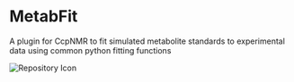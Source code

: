 # MetabFit
A plugin for CcpNMR to fit simulated metabolite standards to experimental data using common python fitting functions

![Repository Icon](https://github.com/Alex-Hill94/MetabFit/blob/main/github_logoB.png?raw=true)
